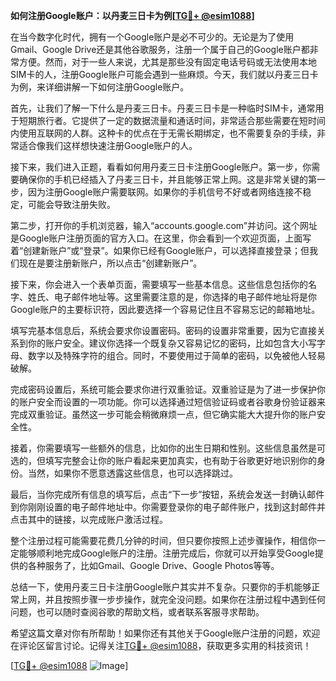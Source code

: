 **如何注册Google账户：以丹麦三日卡为例[[TG💪+ @esim1088](https://t.me/s/esim1088)]**

在当今数字化时代，拥有一个Google账户是必不可少的。无论是为了使用Gmail、Google Drive还是其他谷歌服务，注册一个属于自己的Google账户都非常方便。然而，对于一些人来说，尤其是那些没有固定电话号码或无法使用本地SIM卡的人，注册Google账户可能会遇到一些麻烦。今天，我们就以丹麦三日卡为例，来详细讲解一下如何注册Google账户。

首先，让我们了解一下什么是丹麦三日卡。丹麦三日卡是一种临时SIM卡，通常用于短期旅行者。它提供了一定的数据流量和通话时间，非常适合那些需要在短时间内使用互联网的人群。这种卡的优点在于无需长期绑定，也不需要复杂的手续，非常适合像我们这样想快速注册Google账户的人。

接下来，我们进入正题，看看如何用丹麦三日卡注册Google账户。第一步，你需要确保你的手机已经插入了丹麦三日卡，并且能够正常上网。这是非常关键的第一步，因为注册Google账户需要联网。如果你的手机信号不好或者网络连接不稳定，可能会导致注册失败。

第二步，打开你的手机浏览器，输入“accounts.google.com”并访问。这个网址是Google账户注册页面的官方入口。在这里，你会看到一个欢迎页面，上面写着“创建新账户”或“登录”。如果你已经有Google账户，可以选择直接登录；但我们现在是要注册新账户，所以点击“创建新账户”。

接下来，你会进入一个表单页面，需要填写一些基本信息。这些信息包括你的名字、姓氏、电子邮件地址等。这里需要注意的是，你选择的电子邮件地址将是你Google账户的主要标识符，因此要选择一个容易记住且不容易忘记的邮箱地址。

填写完基本信息后，系统会要求你设置密码。密码的设置非常重要，因为它直接关系到你的账户安全。建议你选择一个既复杂又容易记忆的密码，比如包含大小写字母、数字以及特殊字符的组合。同时，不要使用过于简单的密码，以免被他人轻易破解。

完成密码设置后，系统可能会要求你进行双重验证。双重验证是为了进一步保护你的账户安全而设置的一项功能。你可以选择通过短信验证码或者谷歌身份验证器来完成双重验证。虽然这一步可能会稍微麻烦一点，但它确实能大大提升你的账户安全性。

接着，你需要填写一些额外的信息，比如你的出生日期和性别。这些信息虽然是可选的，但填写完整会让你的账户看起来更加真实，也有助于谷歌更好地识别你的身份。当然，如果你不愿意透露这些信息，也可以选择跳过。

最后，当你完成所有信息的填写后，点击“下一步”按钮，系统会发送一封确认邮件到你刚刚设置的电子邮件地址中。你需要登录你的电子邮件账户，找到这封邮件并点击其中的链接，以完成账户激活过程。

整个注册过程可能需要花费几分钟的时间，但只要你按照上述步骤操作，相信你一定能够顺利地完成Google账户的注册。注册完成后，你就可以开始享受Google提供的各种服务了，比如Gmail、Google Drive、Google Photos等等。

总结一下，使用丹麦三日卡注册Google账户其实并不复杂。只要你的手机能够正常上网，并且按照步骤一步步操作，就完全没问题。如果你在注册过程中遇到任何问题，也可以随时查阅谷歌的帮助文档，或者联系客服寻求帮助。

希望这篇文章对你有所帮助！如果你还有其他关于Google账户注册的问题，欢迎在评论区留言讨论。记得关注[TG💪+ @esim1088](https://t.me/s/esim1088)，获取更多实用的科技资讯！

[[TG💪+ @esim1088](https://t.me/s/esim1088) ![Image](https://i.postimg.cc/4NQfJmqS/Snipaste-2025-05-13-00-14-12.png)]